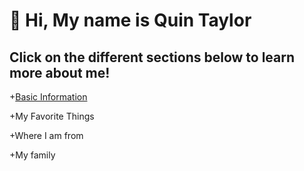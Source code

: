 # 👋 Hi, My name is Quin Taylor
## Click on the different sections below to learn more about me!
<p>+<a href="https://github.com/qjtg7b/qjtg7b/blob/Basic-Information/README.md">Basic Information</a></p>
<p>+My Favorite Things</p>
<p>+Where I am from</p>
<p>+My family</p>

